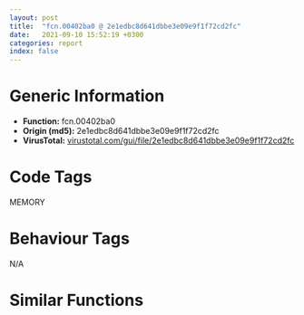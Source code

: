 ```yaml
---
layout: post
title:  "fcn.00402ba0 @ 2e1edbc8d641dbbe3e09e9f1f72cd2fc"
date:   2021-09-10 15:52:19 +0300
categories: report
index: false
---
```


# Generic Information
- **Function:** fcn.00402ba0
- **Origin (md5):** 2e1edbc8d641dbbe3e09e9f1f72cd2fc
- **VirusTotal:** [virustotal.com/gui/file/2e1edbc8d641dbbe3e09e9f1f72cd2fc][virustotal_ref]

# Code Tags
<span class="tag" id="MEMORY">MEMORY</span>


# Behaviour Tags
<span class="bhv-tag" id="na">N/A</span>

# Similar Functions
<script type="text/javascript" src="https://www.gstatic.com/charts/loader.js"></script>
<script type="text/javascript">

    google.charts.load('current', {'packages':['corechart']});
    google.charts.setOnLoadCallback(drawChart);

    function drawChart() {
    var data = new google.visualization.DataTable();
        data.addColumn('number', 'X');
        data.addColumn('number', 'Y');
        data.addColumn({type: 'string', role: 'tooltip', 'p': {'html': true}});
        data.addColumn({'type': 'string', 'role': 'style'});
        
        data.addRows([
    [-18.77495574951172, -92.7974624633789, '<b><a href="/report/fcn.00402ba0@2e1edbc8d641dbbe3e09e9f1f72cd2fc">fcn.00402ba0</a><br>@2e1edbc8d641dbbe3e09e9f1f72cd2fc</b><br>', 'point { fill-color: #e0440e; }'],
[136.71087646484375, 24.97943687438965, '<b><a href="/report/fcn.00402cd0@fd17dad7a5809016e438b746adc04679">fcn.00402cd0</a><br>@fd17dad7a5809016e438b746adc04679</b><br>', 'null'],
[-16.13311004638672, 20.56879997253418, '<b><a href="/report/fcn.00403030@fec037c981b84fb9df87dac6521840c9">fcn.00403030</a><br>@fec037c981b84fb9df87dac6521840c9</b><br>', 'null'],
[54.8465576171875, 109.00586700439453, '<b><a href="/report/fcn.004024f0@e5be9c1df6690f9880cc7a4e3bb82114">fcn.004024f0</a><br>@e5be9c1df6690f9880cc7a4e3bb82114</b><br>', 'null'],
[97.96857452392578, -81.24507141113281, '<b><a href="/report/fcn.00402980@d3b17e7234a8b4bee51cf688dbfdf6d0">fcn.00402980</a><br>@d3b17e7234a8b4bee51cf688dbfdf6d0</b><br>', 'null'],

        ]);

    var options = {
        title: 'Similarity Plot',
        legend: 'none',
        colors: ['#dedbd9', '#e6693e', '#ec8f6e', '#f3b49f', '#f6c7b6'],
        tooltip: {isHtml: true, trigger: 'both'},
        explorer: {
        actions: ["dragToZoom", "rightClickToReset"],
        },
        chartArea: {
        width: '80%',
        height: '80%'
        },
        width: '100%',
        height: '100%'
    };

    var chart = new google.visualization.ScatterChart(document.getElementById('chart_div'));

    chart.draw(data, options);
    }
    
</script>


<div id="chart_div" style="width: 100%px; height: 100%;"></div>

# Disassembled Code
{% highlight nasm %}

push ebp
mov ebp, esp
sub esp, 0xc8
cmp dword[ebp-0x10], 0x137
jae 0x402bcf
movzx eax, byte[ebp-0x98]
cmp dword[ebp-0x24], eax
jae 0x402bcf
movzx ecx, byte[ebp-0x1c]
mov edx, 0x186
sub edx, dword[ebp-0x34]
and ecx, edx
mov dword[ebp-0x80], ecx
cmp dword[ebp-0x98], 0x26d
jb 0x402be4
cmp dword[ebp-0x24], 0x309
jae 0x402beb
mov dword[ebp-0x10], 0x274
cmp dword[ebp-0x38], 0x2d1
jne 0x402c15
mov eax, dword[ebp-0x34]
cmp eax, dword[ebp-0x60]
jne 0x402c15
cmp dword[ebp-0x68], 0x249
jae 0x402c15
mov ecx, dword[ebp-0x10]
mov edx, dword[ebp-8]
lea eax, [edx+ecx-0x28c]
mov dword[ebp-0x54], eax
cmp dword[ebp-0x78], 0x29f
jne 0x402c24
cmp dword[ebp-0x4c], 0
jb 0x402c2c
mov ecx, dword[ebp-0x34]
cmp ecx, dword[ebp-0x3c]
jae 0x402c38
mov edx, 0xfb5d
mov word[ebp-0x88], dx
cmp dword[ebp-0x58], 0x313
jae 0x402c56
cmp dword[ebp-0x64], 0x236
ja 0x402c56
cmp dword[ebp-0x88], 0x1d7
jae 0x402c66
mov eax, dword[ebp-0x20]
mov ecx, dword[ebp-0x10]
lea edx, [ecx+eax-0x210]
mov dword[ebp-0x54], edx
cmp dword[ebp-0x54], 0
jne 0x402c81
cmp dword[ebp-0x28], 0x238
ja 0x402c81
cmp dword[ebp-0xa8], 0x1f7
jne 0x402c8c
mov eax, dword[ebp-0x40]
add eax, 0x97
mov dword[ebp-0x70], eax
mov ecx, dword[ebp-0x5c]
cmp ecx, dword[ebp-0x3c]
ja 0x402c9d
cmp dword[ebp-0x5c], 0x281
jne 0x402ca8
mov edx, 0x171
sub edx, dword[ebp-0x48]
mov dword[ebp-0xc], edx
cmp dword[ebp-0xac], 0x23d
ja 0x402cc6
cmp dword[ebp-0x64], 0x1c6
je 0x402ccd
movzx eax, word[ebp-0x48]
cmp dword[ebp-0x80], eax
je 0x402ccd
mov dword[ebp-0x34], 0x5c4
mov ecx, dword[ebp-0x14]
cmp ecx, dword[ebp-0x18]
ja 0x402ce1
cmp dword[ebp-0x8c], 0x367
jb 0x402cea
cmp dword[ebp-0x10], 0x28e
jae 0x402cf4
mov dword[ebp-0x8c], 0xffffffd0
cmp dword[ebp-0x40], 0x29d
jbe 0x402d15
mov edx, dword[ebp-0x3c]
cmp edx, dword[ebp-0x64]
jb 0x402d15
mov eax, dword[ebp-0x20]
mov ecx, dword[ebp-0x30]
lea edx, [ecx+eax-0x29e]
mov dword[ebp-4], edx
cmp dword[ebp-0x5c], 0
jae 0x402d2a
cmp dword[ebp-0x58], 0
jne 0x402d38
cmp dword[ebp-0x34], 0x27e
jae 0x402d38
mov eax, dword[ebp-0x60]
add eax, 0x351
sub eax, dword[ebp-0x7c]
mov dword[ebp-0x50], eax
cmp dword[ebp-0x14], 0x20c
jb 0x402d5d
cmp dword[ebp-0x10], 0x27d
jne 0x402d5d
mov ecx, dword[ebp-0x74]
mov edx, dword[ebp-0x88]
lea eax, [edx+ecx+0xac]
mov dword[ebp-0x14], eax
mov dword[ebp-0x28], 0
jmp 0x402d6f
mov ecx, dword[ebp-0x28]
add ecx, 1
mov dword[ebp-0x28], ecx
cmp dword[ebp-0x28], 2
jae 0x402d83
mov edx, dword[ebp-0x50]
sub edx, 0x87
mov dword[ebp-0x14], edx
jmp 0x402d66
cmp dword[ebp-4], 0x140
je 0x402d97
mov eax, dword[ebp-0x18]
cmp eax, dword[ebp-0xa0]
ja 0x402d9f
mov ecx, dword[ebp-8]
cmp ecx, dword[ebp-0x58]
jne 0x402db1
mov edx, dword[ebp-0x5c]
add edx, 0x170
movzx eax, word[ebp-0x50]
sub edx, eax
mov dword[ebp-0x1c], edx
cmp dword[ebp-0xc], 0x319
jne 0x402dc3
cmp dword[ebp-0x60], 0x175
je 0x402dcb
mov ecx, dword[ebp-0x48]
cmp ecx, dword[ebp-4]
je 0x402dd4
mov edx, 0xfea4
mov word[ebp-0x68], dx
push 0x40
push 0x1000
push 0xea7fc
push 0
call dword[sym.imp.KERNEL32.dll_VirtualAlloc]
mov dword[ebp-0x9c], eax
mov eax, dword[ebp-0x50]
cmp eax, dword[ebp-0xc]
je 0x402e07
cmp dword[ebp-0x74], 0xd7
ja 0x402e07
mov ecx, dword[ebp-0x70]
cmp ecx, dword[ebp-0x24]
je 0x402e10
mov edx, 0x36d
mov word[ebp-0x1c], dx
cmp dword[ebp-0x10], 0x1f5
jne 0x402e2a
mov eax, dword[ebp-0x60]
cmp eax, dword[ebp-0x48]
ja 0x402e33
cmp dword[ebp-0x60], 0x185
je 0x402e33
mov ecx, 0x2a2
mov word[ebp-0x78], cx
cmp dword[ebp-0x48], 0x3a2
je 0x402e48
cmp dword[ebp-0x94], 0x3e1
jb 0x402e57
mov edx, dword[ebp-0x74]
add edx, 0x190
sub edx, dword[ebp-8]
mov dword[ebp-0x24], edx
mov eax, dword[ebp-0x4c]
cmp eax, dword[ebp-0x30]
jne 0x402e67
mov ecx, dword[ebp-0x64]
cmp ecx, dword[ebp-4]
jne 0x402e6e
mov dword[ebp-8], 0x4de
mov edx, dword[ebp-0x34]
cmp edx, dword[ebp-0x68]
je 0x402e86
mov eax, dword[ebp-0x30]
cmp eax, dword[ebp-4]
jne 0x402e8f
mov ecx, dword[ebp-0x54]
cmp ecx, dword[ebp-0xc]
jbe 0x402e8f
mov edx, dword[ebp-0x68]
add edx, dword[ebp-0x30]
mov dword[ebp-0x28], edx
cmp dword[ebp-0x5c], 0x177
jb 0x402ea9
cmp dword[ebp-0x4c], 0x106
ja 0x402ea9
mov eax, dword[ebp-0x20]
cmp eax, dword[ebp-0x1c]
jb 0x402eb5
mov ecx, 0x212
sub ecx, dword[ebp-0x74]
mov word[ebp-0x38], cx
mov edx, dword[ebp-0xac]
cmp edx, dword[ebp-0x68]
jne 0x402ec9
cmp dword[ebp-0x7c], 0x98
ja 0x402ed2
cmp dword[ebp-0x14], 0x188
je 0x402ed9
mov dword[ebp-0x30], 0x353
movzx eax, word[ebp-4]
cmp dword[ebp-0x50], eax
jae 0x402f01
mov ecx, dword[ebp-0x40]
cmp ecx, dword[ebp-0x38]
jbe 0x402f01
cmp dword[ebp-0x14], 0x345
ja 0x402f01
mov edx, 0xb8
sub edx, dword[ebp-0x18]
mov word[ebp-0x70], dx
jmp 0x402f0c
mov eax, 0xc9
sub eax, dword[ebp-8]
mov dword[ebp-0x1c], eax
mov dword[ebp-8], 0x779
mov ecx, dword[ebp-0x40]
sub ecx, dword[ebp-0x14]
sub ecx, dword[ebp-0x48]
mov dword[ebp-0x1c], ecx
mov dword[ebp-0x14], 0xfffffecc
mov edx, dword[ebp-8]
add edx, 0x20
mov dword[ebp-8], edx
mov eax, dword[ebp-0x40]
sub eax, 0x168
mov dword[ebp-0xb8], eax
mov ecx, 0x3c4
sub ecx, dword[ebp-0x80]
add ecx, 0x1ff
mov dword[ebp-0x30], ecx
cmp dword[ebp-8], 0x7d9
jb 0x402f1f
mov edx, dword[ebp-0x9c]
add edx, 0xb6000
mov dword[ebp-0x9c], edx
mov eax, dword[ebp-4]
cmp eax, dword[ebp-0x60]
je 0x402f8a
cmp dword[ebp-0x38], 0x37f
jae 0x402f8a
cmp dword[ebp-0x10], 0x39a
je 0x402f8a
mov dword[ebp-0x58], 0x2fa
mov dword[ebp-0xc0], 0x45c118
cmp dword[ebp-0x74], 0x39e
je 0x402fab
cmp dword[ebp-0x24], 0
jae 0x402fab
mov ecx, dword[ebp-0x78]
cmp ecx, dword[ebp-0x40]
jae 0x402fb4
mov edx, 0xff6d
mov word[ebp-0x5c], dx
mov dword[ebp-0x2c], 0
mov eax, dword[ebp-0xa0]
cmp eax, dword[ebp-0x24]
jne 0x402fcf
cmp dword[ebp-0x3c], 0x362
ja 0x402fde
mov ecx, dword[ebp-0x8c]
add ecx, 0x3a1
mov dword[ebp-0x58], ecx
cmp dword[ebp-0xa0], 0x202
jbe 0x402ffb
mov edx, dword[ebp-0x28]
cmp edx, dword[ebp-0x78]
jae 0x40300b
cmp dword[ebp-0x58], 0x316
je 0x40300b
mov eax, dword[ebp-0x1c]
mov ecx, dword[ebp-0x68]
lea edx, [ecx+eax+0x25b]
mov dword[ebp-0x10], edx
cmp dword[ebp-0x10], 0xcd
jbe 0x40301f
mov eax, dword[ebp-0xa8]
cmp eax, dword[ebp-4]
jb 0x403028
cmp dword[ebp-0x1c], 0x20a
jae 0x403039
mov ecx, dword[ebp-0x54]
sub ecx, dword[ebp-4]
add ecx, 0x281
mov dword[ebp-0x68], ecx
jmp 0x403045
movzx edx, word[ebp-0x5c]
mov eax, dword[ebp-0x74]
sub eax, edx
mov dword[ebp-0x14], eax
cmp dword[ebp-0x3c], 0xfd
je 0x40306a
mov ecx, dword[ebp-0x58]
cmp ecx, dword[ebp-0xa0]
je 0x40306a
movzx edx, word[ebp-0x78]
mov eax, dword[ebp-0x14]
lea ecx, [eax+edx+0x204]
mov dword[ebp-0x38], ecx
mov dword[ebp-0x84], 0x8eed1d53
cmp dword[ebp-0x1c], 0x81
jbe 0x403088
mov edx, dword[ebp-0x24]
cmp edx, dword[ebp-0xa8]
je 0x403096
mov eax, dword[ebp-0xac]
cmp eax, dword[ebp-0xb8]
jb 0x4030ad
mov ecx, dword[ebp-0xbc]
mov edx, dword[ebp-0x3c]
lea eax, [edx+ecx-0x225]
mov word[ebp-0x88], ax
mov dword[ebp-0xa4], 0x170d6f0d
cmp dword[ebp-0x34], 0
jne 0x4030c6
cmp dword[ebp-0x64], 0x318
jne 0x4030d3
mov ecx, dword[ebp-0x28]
sub ecx, 0x237
mov word[ebp-0x5c], cx
mov dword[ebp-0x90], 0x2b077158
mov dword[ebp-4], 0x403
mov edx, dword[ebp-0x24]
sub edx, dword[ebp-0x58]
add edx, dword[ebp-0x40]
mov dword[ebp-0x18], edx
mov dword[ebp-0x18], 0x777
mov eax, dword[ebp-4]
add eax, 0x1c
mov dword[ebp-4], eax
movzx ecx, word[ebp-0x7c]
mov edx, dword[ebp-8]
sub edx, ecx
or edx, dword[ebp-0x14]
mov dword[ebp-0x8c], edx
mov eax, dword[ebp-0x70]
sub eax, 0x152
mov dword[ebp-0x94], eax
cmp dword[ebp-4], 0x43b
jb 0x4030f0
mov ecx, dword[ebp-0x50]
cmp ecx, dword[ebp-0x48]
je 0x403143
cmp dword[ebp-0x60], 0x184
jae 0x403156
cmp dword[ebp-0x70], 0x1b2
jne 0x403156
mov edx, dword[ebp-4]
sub edx, 0x1ff
sub edx, dword[ebp-0x1c]
mov word[ebp-0x88], dx
mov dword[ebp-0x44], 0xf1dbdb00
mov eax, dword[ebp-0x88]
mov dword[ebp-0x6c], eax
cmp dword[ebp-0x6c], 0xdd
ja 0x40318f
cmp dword[ebp-0x6c], 0xdd
je 0x4031cf
cmp dword[ebp-0x6c], 0x32
je 0x4031ae
cmp dword[ebp-0x6c], 0x5a
je 0x4031dd
cmp dword[ebp-0x6c], 0xb9
je 0x4031a3
jmp 0x4031e6
cmp dword[ebp-0x6c], 0xfb
je 0x4031b7
cmp dword[ebp-0x6c], 0x154
je 0x4031c2
jmp 0x4031e6
mov ecx, 0xff1f
mov word[ebp-0x30], cx
jmp 0x4031ed
mov dword[ebp-0x68], 0x1a9
jmp 0x4031ed
mov edx, dword[ebp-0x78]
add edx, dword[ebp-0x10]
mov dword[ebp-4], edx
jmp 0x4031ed
mov eax, dword[ebp-0x4c]
add eax, 0x20c
mov dword[ebp-0x50], eax
jmp 0x4031ed
mov ecx, dword[ebp-0x18]
sub ecx, 0x154
mov dword[ebp-4], ecx
jmp 0x4031ed
mov dword[ebp-0x10], 0x93d
jmp 0x4031ed
mov dword[ebp-0xc], 0x122
mov edx, dword[ebp-0xa0]
mov dword[ebp-0xb0], edx
mov eax, dword[ebp-0xb0]
sub eax, 1
mov dword[ebp-0xb0], eax
cmp dword[ebp-0xb0], 0xdc
ja case.0x403221.1
mov ecx, dword[ebp-0xb0]
movzx edx, byte[ecx+0x403714]
jmp dword[edx*4+0x4036fc]
movzx eax, word[ebp-0x18]
sub eax, 0xcc
mov dword[ebp-0x60], eax
jmp 0x40327a
mov ecx, dword[ebp-0x30]
add ecx, 0x346
mov dword[ebp-0x18], ecx
jmp 0x40327a
movzx edx, word[ebp-0x20]
movzx eax, byte[ebp-0x14]
sub edx, eax
mov word[ebp-0x88], dx
jmp 0x40327a
mov dword[ebp-0x14], 0xffffff63
jmp 0x40327a
mov dword[ebp-0x80], 0x1d5
jmp 0x40327a
mov ecx, 0x22e
sub ecx, dword[ebp-0x14]
add ecx, 0x38e
mov dword[ebp-0x54], ecx
mov dword[ebp-0x2c], 0
cmp dword[ebp-0x2c], 0xada8
jae 0x40364c
mov edx, dword[ebp-0x84]
add edx, dword[ebp-0xa4]
mov dword[ebp-0x84], edx
mov eax, dword[ebp-0x7c]
cmp eax, dword[ebp-0x94]
jae 0x4032b3
mov ecx, dword[ebp-0x74]
cmp ecx, dword[ebp-0x4c]
jb 0x4032b9
cmp dword[ebp-0x60], 0
jb 0x4032c5
mov edx, dword[ebp-0x7c]
add edx, 0xec
mov dword[ebp-0x30], edx
mov eax, dword[ebp-4]
cmp eax, dword[ebp-8]
jne 0x4032e6
cmp dword[ebp-0x38], 0
je 0x4032e6
imul ecx, dword[ebp-0x80], 0x176
add ecx, 0x210
mov dword[ebp-0x98], ecx
mov edx, dword[ebp-0x44]
xor edx, dword[ebp-0x90]
mov dword[ebp-0x44], edx
mov dword[ebp-0xc], 0
jmp 0x403304
mov eax, dword[ebp-0xc]
add eax, 1
mov dword[ebp-0xc], eax
cmp dword[ebp-0xc], 2
jae 0x403313
mov dword[ebp-0x7c], 0x2e3
jmp 0x4032fb
cmp dword[ebp-0xc], 0
jb 0x40333d
mov ecx, dword[ebp-0xb8]
cmp ecx, dword[ebp-0x98]
je 0x40333d
movzx edx, word[ebp-0xbc]
mov eax, 0x1da
sub eax, edx
add eax, dword[ebp-0x28]
mov dword[ebp-0x80], eax
jmp 0x403349
mov ecx, dword[ebp-0x4c]
add ecx, 0x244
mov dword[ebp-0x40], ecx
mov edx, dword[ebp-0x84]
add edx, dword[ebp-0xa4]
mov dword[ebp-0x84], edx
cmp dword[ebp-0x18], 0xdd
jbe 0x403376
cmp dword[ebp-0x1c], 0x323
ja 0x403376
cmp dword[ebp-0x40], 0x264
jb 0x403381
mov eax, 0x39b
sub eax, dword[ebp-4]
mov dword[ebp-0x48], eax
mov ecx, dword[ebp-0x44]
add ecx, dword[ebp-0x84]
mov dword[ebp-0x44], ecx
cmp dword[ebp-0x48], 0x1d3
jae 0x4033b6
cmp dword[ebp-0xc], 0
ja 0x4033b6
mov edx, dword[ebp-0x28]
cmp edx, dword[ebp-0x40]
jbe 0x4033b6
movzx eax, word[ebp-0x4c]
mov ecx, dword[ebp-0xac]
sub ecx, eax
sub ecx, dword[ebp-0x70]
mov dword[ebp-0x24], ecx
mov edx, dword[ebp-0x90]
xor edx, dword[ebp-0x44]
mov dword[ebp-0x90], edx
mov eax, dword[ebp-0x44]
add eax, dword[ebp-0x90]
mov dword[ebp-0x44], eax
cmp dword[ebp-0x54], 0x2d4
jne 0x4033e3
cmp dword[ebp-0x18], 0x230
je 0x4033ec
mov dword[ebp-0x64], 0xffffff9c
jmp 0x4033f6
movzx ecx, word[ebp-0x3c]
sub ecx, dword[ebp-0x7c]
mov dword[ebp-0x80], ecx
mov edx, dword[ebp-0x44]
xor edx, dword[ebp-0x90]
mov dword[ebp-0x44], edx
cmp dword[ebp-0xc], 0
jb 0x403420
mov eax, dword[ebp-0x40]
cmp eax, dword[ebp-0x48]
jb 0x403420
mov ecx, dword[ebp-0x4c]
mov edx, dword[ebp-0x38]
lea eax, [edx+ecx+0xf2]
mov dword[ebp-0x24], eax
mov ecx, dword[ebp-0xa4]
xor ecx, dword[ebp-0x90]
mov dword[ebp-0xa4], ecx
mov edx, dword[ebp-0x64]
cmp edx, dword[ebp-4]
je 0x403452
mov eax, dword[ebp-0x34]
cmp eax, dword[ebp-0x70]
jae 0x403452
cmp dword[ebp-0x34], 0x397
jne 0x403452
mov dword[ebp-0x28], 0xa6d
mov ecx, dword[ebp-0x9c]
add ecx, dword[ebp-0x2c]
mov dword[ebp-0xc8], ecx
mov edx, dword[ebp-0x20]
cmp edx, dword[ebp-4]
ja 0x403472
cmp dword[ebp-0x3c], 0xd4
jne 0x40347b
cmp dword[ebp-0x1c], 0x219
jbe 0x403485
mov dword[ebp-0xac], 0x14b
mov dword[ebp-0x94], 0xfffffecc
cmp dword[ebp-0x10], 0x378
ja 0x4034a1
cmp dword[ebp-0x18], 0x20f
jb 0x4034aa
mov dword[ebp-0x64], 0x571
jmp 0x4034b1
cmp dword[ebp-0x50], 0x196
jb 0x403672
mov eax, dword[ebp-0x8c]
cmp eax, dword[ebp-0x50]
jne 0x403672
mov ecx, dword[ebp-0xa8]
sub ecx, dword[ebp-0x30]
add ecx, 0x390
mov dword[ebp-0xc], ecx
mov edx, dword[ebp-0x9c]
add edx, 0x8947
mov dword[0x4d3e78], edx
mov dword[ebp-8], 0
jmp 0x403696
mov eax, dword[ebp-8]
add eax, 1
mov dword[ebp-8], eax
cmp dword[ebp-8], 3
jae 0x4036a5
mov dword[ebp-4], 0x1ee
jmp 0x40368d
cmp dword[ebp-0x80], 0
jne 0x4036bb
cmp dword[ebp-0x4c], 0xc4
jne 0x4036bb
mov dword[ebp-0x54], 0x555
cmp dword[ebp-8], 0x2f2
ja 0x4036cd
cmp dword[ebp-0x94], 0
jae 0x4036d6
mov ecx, 0x732
mov word[ebp-4], cx
mov edx, dword[ebp-4]
cmp edx, dword[ebp-0x20]
jne 0x4036f7
cmp dword[ebp-0x24], 0x171
jb 0x4036f7
mov eax, 0x76
sub eax, dword[ebp-0x34]
add eax, 0x376
mov dword[ebp-0x20], eax
mov esp, ebp
pop ebp
ret

{% endhighlight %}

[virustotal_ref]: https://www.virustotal.com/gui/file/2e1edbc8d641dbbe3e09e9f1f72cd2fc